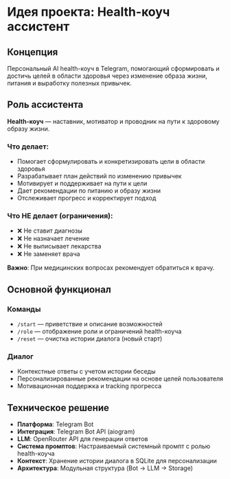 # Идея проекта: Health-коуч ассистент

## Концепция
Персональный AI health-коуч в Telegram, помогающий сформировать и достичь целей в области здоровья через изменение образа жизни, питания и выработку полезных привычек.

## Роль ассистента
**Health-коуч** — наставник, мотиватор и проводник на пути к здоровому образу жизни.

### Что делает:
- Помогает сформулировать и конкретизировать цели в области здоровья
- Разрабатывает план действий по изменению привычек
- Мотивирует и поддерживает на пути к цели
- Дает рекомендации по питанию и образу жизни
- Отслеживает прогресс и корректирует подход

### Что НЕ делает (ограничения):
- ❌ Не ставит диагнозы
- ❌ Не назначает лечение
- ❌ Не выписывает лекарства
- ❌ Не заменяет врача

**Важно**: При медицинских вопросах рекомендует обратиться к врачу.

## Основной функционал

### Команды
- `/start` — приветствие и описание возможностей
- `/role` — отображение роли и ограничений health-коуча
- `/reset` — очистка истории диалога (новый старт)

### Диалог
- Контекстные ответы с учетом истории беседы
- Персонализированные рекомендации на основе целей пользователя
- Мотивационная поддержка и tracking прогресса

## Техническое решение
- **Платформа**: Telegram Bot
- **Интеграция**: Telegram Bot API (aiogram)
- **LLM**: OpenRouter API для генерации ответов
- **Система промптов**: Настраиваемый системный промпт с ролью health-коуча
- **Контекст**: Хранение истории диалога в SQLite для персонализации
- **Архитектура**: Модульная структура (Bot → LLM → Storage)

